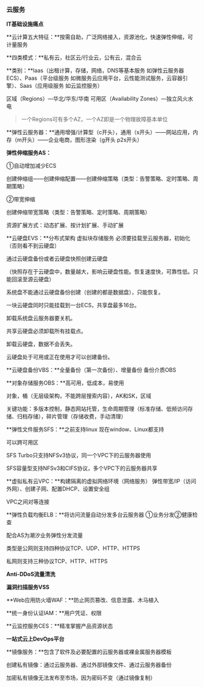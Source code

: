 ### 云服务

**IT基础设施痛点**

**云计算五大特征：**按需自助，广泛网络接入，资源池化，快速弹性伸缩，可计量服务

**四类模式：**私有云，社区云/行业云，公有云，混合云

**类别：**Iaas（出租计算，存储，网络，DNS等基本服务 如弹性云服务器ECS）、Paas（平台级服务 如微服务云应用平台，云性能测试服务，云容器引擎）、Saas（应用级服务 如云监控服务）

区域（Regions）—华北/华东/华南	可用区（Availability Zones）—独立风火水电

> 一个Regions可有多个AZ，一个AZ即是一个物理故障基本单位

**弹性云服务器：**通用增强/计算型（c开头），通用（s开头）——网站应用，内存（m开头）——企业电商，图形渲染（g开头 p2s开头）

**弹性伸缩服务AS：**

①自动增加减少ECS

创建伸缩组——创建伸缩配置——创建伸缩策略（类型：告警策略、定时策略、周期策略）

②带宽伸缩

创建伸缩带宽策略（类型：告警策略、定时策略、周期策略）



资源扩展方式：动态扩展、按计划扩展、手动扩展



**云硬盘EVS：**分布式架构	虚拟块存储服务	必须要挂载至云服务器，初始化（否则看不到云硬盘）

通过云硬盘备份或者云硬盘快照创建云硬盘

（快照存在于云硬盘中，数量越大，影响云硬盘性能。恢复速度快，可靠性低。只能回滚至源云硬盘）

系统盘不能通过云硬盘备份创建（创建的都是数据盘），只能恢复。

一块云硬盘同时只能挂载到一台ECS，共享盘最多16台。

卸载系统盘云服务器要关机。

共享云硬盘必须卸载所有挂载点。

卸载云硬盘，数据不会丢失。

云硬盘处于可用或正在使用才可以创建备份。



**云硬盘备份VBS：**全量备份（第一次备份）、增量备份	备份介质OBS





**对象存储服务OBS：**高可用，低成本，易使用

对象，桶（无层级架构，不能跨层搜索内容），AK和SK，区域

关键功能：多版本控制，静态网站托管，生命周期管理（标准存储、低频访问存储、归档存储），碎片管理（存储收费，手动清理）



**弹性文件服务SFS：**之前支持linux	现在window、Linux都支持

可以跨可用区

SFS Turbo只支持NFSv3协议，同一个VPC下的云服务器使用

SFS容量型支持NFSv3和CIFS协议，多个VPC下的云服务器共享





**虚拟私有云VPC：**构建隔离的虚拟网络环境（网络服务）	弹性带宽/IP（访问外网）、创建子网、配置DHCP、设置安全组

VPC之间对等连接



**弹性负载均衡ELB：**将访问流量自动分发多台云服务器	①业务分发②健康检查

配合AS为潮汐业务弹性分发流量



类型是公网则支持四种协议TCP、UDP、HTTP、HTTPS

私网则支持三种协议TCP、HTTP、HTTPS



**Anti-DDoS流量清洗**

**漏洞扫描服务VSS**

**Web应用防火墙WAF：**防止网页篡改、信息泄露、木马植入

**统一身份认证IAM：**用户凭证、权限

**云监控服务CES：**精准掌握产品资源状态

**一站式云上DevOps平台**



**镜像服务：**包含了软件及必要配置的云服务器或裸金属服务器模板

创建私有镜像：通过云服务器、通过外部镜像文件、通过云服务器备份

加密私有镜像无法发布至市场，因为密码不变（通过镜像复制）



